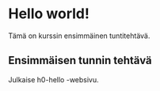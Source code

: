 # Hello world!

Tämä on kurssin ensimmäinen tuntitehtävä.

## Ensimmäisen tunnin tehtävä

Julkaise h0-hello -websivu.
